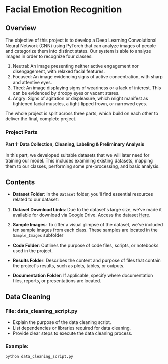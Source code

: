 # Facial Emotion Recognition

## Overview

The objective of this project is to develop a Deep Learning Convolutional Neural Network (CNN) using PyTorch that can analyze images of people and categorize them into distinct states. Our system is able to analyze images in order to recognize four classes:

1. Neutral: An image presenting neither active engagement nor disengagement, with relaxed facial features.
2. Focused: An image evidencing signs of active concentration, with sharp and attentive eyes.
3. Tired: An image displaying signs of weariness or a lack of interest. This can be evidenced by droopy eyes or vacant stares.
4. Angry: Signs of agitation or displeasure, which might manifest as tightened facial muscles, a tight-lipped frown, or narrowed eyes.

The whole project is split across three parts, which build on each other to deliver the final, complete project.


### Project Parts

#### Part 1: Data Collection, Cleaning, Labeling & Preliminary Analysis 

In this part, we developed suitable datasets that we will later need for training our model. This includes examining existing datasets, mapping them to our classes, performing some pre-processing, and basic analysis.

## Contents

- **Dataset Folder**: In the `Dataset` folder, you'll find essential resources related to our dataset:

1. **Dataset Download Links**: Due to the dataset's large size, we've made it available for download via Google Drive. Access the dataset [Here](https://drive.google.com/drive/folders/1-O9mxlY-pK7YS0uhr4juOBKvFHw5oN1C?usp=drive_link).

2. **Sample Images**: To offer a visual glimpse of the dataset, we've included ten sample images from each class. These samples are located in the `Sample_Images` subfolder

- **Code Folder**: Outlines the purpose of code files, scripts, or notebooks used in the project.

- **Results Folder**: Describes the content and purpose of files that contain the project's results, such as plots, tables, or outputs.

- **Documentation Folder**: If applicable, specify where documentation files, reports, or presentations are located.

## Data Cleaning

### File: data_cleaning_script.py

- Explain the purpose of the data cleaning script.
- List dependencies or libraries required for data cleaning.
- Provide clear steps to execute the data cleaning process.

### Example:

```bash
python data_cleaning_script.py


